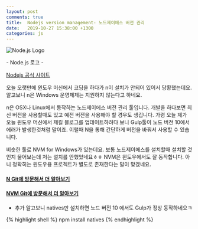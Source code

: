 ```yaml
---
layout: post
comments: true
title:  Nodejs version management- 노드제이에스 버전 관리
date:   2019-10-27 15:38:00 +1300
categories: js
---
```


<div class="post-head">
    <img src="{{ site.url }}/assets/images/Nodejs2.png" alt="Node.js Logo"/>
    <p class="image-description">- Node.js 로고 -</p>
</div>

<a href="https://nodejs.org/ko/">Nodejs 공식 사이트</a>

오늘 오랫만에 윈도우 머신에서 코딩을 하다가 n이 설치가 안되어 있어서 당황했는데요. 알고보니 n은 Windows 운영체제는 지원하지 않는다고 하네요.

n은 OSX나 Linux에서 동작하는 노드제이에스 버전 관리 툴입니다. 개발을 하다보면 최신 버전을 사용할때도 있고 예전 버전을 사용해야 할 경우도 생깁니다. 가령 오늘 제가 오늘 윈도우 머신에서 제킬 블로그를 업데이트하려다 보니 Gulp툴이 노드 버전 10에서 에러가 발생한것처럼 말이죠. 이럴때 N을 통해 간단하게 버전을 바꿔서 사용할 수 있습니다.

비슷한 툴로 NVM for Windows가 있는데요. 보통 노드제이에스를 설치할때 설치할 것인지 물어보는데 저는 설치를 안했었네요ㅎㅎ NVM은 윈도우에서도 잘 동작합니다. 아니 정확히는 윈도우용 프로젝트가 별도로 존재한다는 말이 맞겠네요.

<h4>
<a href="https://github.com/tj/n">N Git에 방문해서 더 알아보기</a>
</h4>
<h4>
<a href="https://github.com/nvm-sh/nvm">NVM Git에 방문해서 더 알아보기</a>
</h4>

- 추가
알고보니 natives만 설치하면 노드 버전 10 에서도 Gulp가 정상 동작하네요ㅋ

{% highlight shell %}
npm install natives
{% endhighlight %}